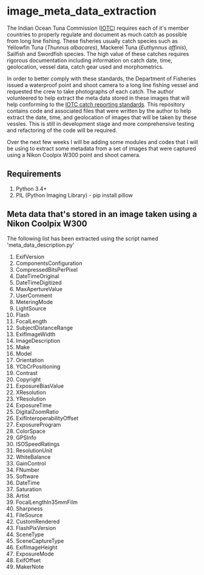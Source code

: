 # image_meta_data_extraction
The Indian Ocean Tuna Commission ([IOTC](http://www.iotc.org/)) requires each of it's member countries to properly regulate and document as much catch as possible from long line fishing. These fisheries usually catch species such as Yellowfin Tuna (*Thunnus albacares*), Mackerel Tuna (*Euthynnus affinis*), Sailfish and Swordfish species. The high value of these catches requires rigorous documentation including information on catch date, time, geolocation, vessel data, catch gear used and morphometrics.

In order to better comply with these standards, the Department of Fisheries issued a waterproof point and shoot camera to a long line fishing vessel and requested the crew to take photographs of each catch. The author volunteered to help extract the meta data stored in these images that will help conforming to the [IOTC catch reporting standards](http://iotc.org/sites/default/files/documents/data/Guidelines%20Data%20Reporting%20IOTC.pdf).
This repository contains code and associated files that were written by the author to help extract the date, time, and geolocation of images that will be taken by these vessles. This is still in development stage and more comprehensive testing and refactoring of the code will be required.

Over the next few weeks I will be adding some modules and codes that I will be using to extract some metadata from a set of images that were captured using a Nikon Coolpix W300 point and shoot camera.

## Requirements
1. Python 3.4+
2. PIL (Python Imaging Library) - pip install pillow

## Meta data that's stored in an image taken using a Nikon Coolpix W300
The following list has been extracted using the script named 'meta_data_description.py'
1. ExifVersion
2. ComponentsConfiguration
3. CompressedBitsPerPixel
4. DateTimeOriginal
5. DateTimeDigitized
6. MaxApertureValue
7. UserComment
8. MeteringMode
9. LightSource
10. Flash
11. FocalLength
12. SubjectDistanceRange
13. ExifImageWidth
14. ImageDescription
15. Make
16. Model
17. Orientation
18. YCbCrPositioning
19. Contrast
20. Copyright
21. ExposureBiasValue
22. XResolution
23. YResolution
24. ExposureTime
25. DigitalZoomRatio
26. ExifInteroperabilityOffset
27. ExposureProgram
28. ColorSpace
29. GPSInfo
30. ISOSpeedRatings
31. ResolutionUnit
32. WhiteBalance
33. GainControl
34. FNumber
35. Software
36. DateTime
37. Saturation
38. Artist
39. FocalLengthIn35mmFilm
40. Sharpness
41. FileSource
42. CustomRendered
43. FlashPixVersion
44. SceneType
45. SceneCaptureType
46. ExifImageHeight
47. ExposureMode
48. ExifOffset
49. MakerNote

